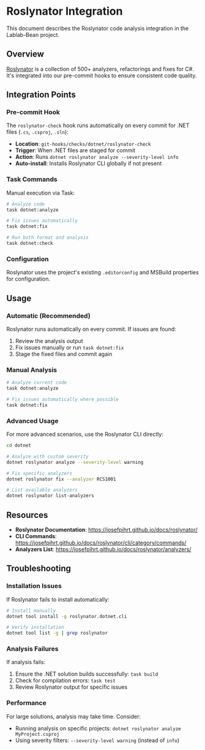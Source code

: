 # Roslynator Integration

This document describes the Roslynator code analysis integration in the Lablab-Bean project.

## Overview

[Roslynator](https://josefpihrt.github.io/docs/roslynator/) is a collection of 500+ analyzers, refactorings and fixes for C#. It's integrated into our pre-commit hooks to ensure consistent code quality.

## Integration Points

### Pre-commit Hook

The `roslynator-check` hook runs automatically on every commit for .NET files (`.cs`, `.csproj`, `.sln`):

- **Location**: `git-hooks/checks/dotnet/roslynator-check`
- **Trigger**: When .NET files are staged for commit
- **Action**: Runs `dotnet roslynator analyze --severity-level info`
- **Auto-install**: Installs Roslynator CLI globally if not present

### Task Commands

Manual execution via Task:

```bash
# Analyze code
task dotnet:analyze

# Fix issues automatically
task dotnet:fix

# Run both format and analysis
task dotnet:check
```

### Configuration

Roslynator uses the project's existing `.editorconfig` and MSBuild properties for configuration.

## Usage

### Automatic (Recommended)

Roslynator runs automatically on every commit. If issues are found:

1. Review the analysis output
2. Fix issues manually or run `task dotnet:fix`
3. Stage the fixed files and commit again

### Manual Analysis

```bash
# Analyze current code
task dotnet:analyze

# Fix issues automatically where possible
task dotnet:fix
```

### Advanced Usage

For more advanced scenarios, use the Roslynator CLI directly:

```bash
cd dotnet

# Analyze with custom severity
dotnet roslynator analyze --severity-level warning

# Fix specific analyzers
dotnet roslynator fix --analyzer RCS1001

# List available analyzers
dotnet roslynator list-analyzers
```

## Resources

- **Roslynator Documentation**: <https://josefpihrt.github.io/docs/roslynator/>
- **CLI Commands**: <https://josefpihrt.github.io/docs/roslynator/cli/category/commands/>
- **Analyzers List**: <https://josefpihrt.github.io/docs/roslynator/analyzers/>

## Troubleshooting

### Installation Issues

If Roslynator fails to install automatically:

```bash
# Install manually
dotnet tool install -g roslynator.dotnet.cli

# Verify installation
dotnet tool list -g | grep roslynator
```

### Analysis Failures

If analysis fails:

1. Ensure the .NET solution builds successfully: `task build`
2. Check for compilation errors: `task test`
3. Review Roslynator output for specific issues

### Performance

For large solutions, analysis may take time. Consider:

- Running analysis on specific projects: `dotnet roslynator analyze MyProject.csproj`
- Using severity filters: `--severity-level warning` (instead of `info`)
